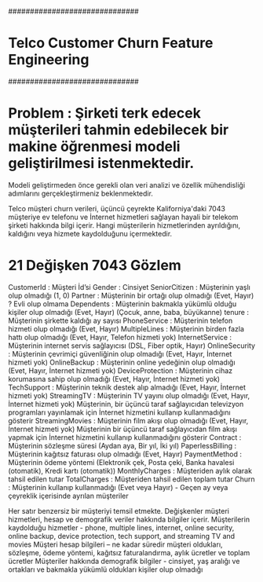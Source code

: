 ##############################
# Telco Customer Churn Feature Engineering
##############################

# Problem : Şirketi terk edecek müşterileri tahmin edebilecek bir makine öğrenmesi modeli geliştirilmesi istenmektedir.
Modeli geliştirmeden önce gerekli olan veri analizi ve özellik mühendisliği adımlarını gerçekleştirmeniz beklenmektedir.

Telco müşteri churn verileri, üçüncü çeyrekte Kaliforniya'daki 7043 müşteriye ev telefonu ve İnternet hizmetleri sağlayan
hayali bir telekom şirketi hakkında bilgi içerir. Hangi müşterilerin hizmetlerinden ayrıldığını, kaldığını veya hizmete kaydolduğunu içermektedir.

# 21 Değişken 7043 Gözlem

CustomerId : Müşteri İd’si
Gender : Cinsiyet
SeniorCitizen : Müşterinin yaşlı olup olmadığı (1, 0)
Partner : Müşterinin bir ortağı olup olmadığı (Evet, Hayır) ? Evli olup olmama
Dependents : Müşterinin bakmakla yükümlü olduğu kişiler olup olmadığı (Evet, Hayır) (Çocuk, anne, baba, büyükanne)
tenure : Müşterinin şirkette kaldığı ay sayısı
PhoneService : Müşterinin telefon hizmeti olup olmadığı (Evet, Hayır)
MultipleLines : Müşterinin birden fazla hattı olup olmadığı (Evet, Hayır, Telefon hizmeti yok)
InternetService : Müşterinin internet servis sağlayıcısı (DSL, Fiber optik, Hayır)
OnlineSecurity : Müşterinin çevrimiçi güvenliğinin olup olmadığı (Evet, Hayır, İnternet hizmeti yok)
OnlineBackup : Müşterinin online yedeğinin olup olmadığı (Evet, Hayır, İnternet hizmeti yok)
DeviceProtection : Müşterinin cihaz korumasına sahip olup olmadığı (Evet, Hayır, İnternet hizmeti yok)
TechSupport : Müşterinin teknik destek alıp almadığı (Evet, Hayır, İnternet hizmeti yok)
StreamingTV : Müşterinin TV yayını olup olmadığı (Evet, Hayır, İnternet hizmeti yok) Müşterinin, bir üçüncü taraf sağlayıcıdan televizyon programları yayınlamak için İnternet hizmetini kullanıp kullanmadığını gösterir
StreamingMovies : Müşterinin film akışı olup olmadığı (Evet, Hayır, İnternet hizmeti yok) Müşterinin bir üçüncü taraf sağlayıcıdan film akışı yapmak için İnternet hizmetini kullanıp kullanmadığını gösterir
Contract : Müşterinin sözleşme süresi (Aydan aya, Bir yıl, İki yıl)
PaperlessBilling : Müşterinin kağıtsız faturası olup olmadığı (Evet, Hayır)
PaymentMethod : Müşterinin ödeme yöntemi (Elektronik çek, Posta çeki, Banka havalesi (otomatik), Kredi kartı (otomatik))
MonthlyCharges : Müşteriden aylık olarak tahsil edilen tutar
TotalCharges : Müşteriden tahsil edilen toplam tutar
Churn : Müşterinin kullanıp kullanmadığı (Evet veya Hayır) - Geçen ay veya çeyreklik içerisinde ayrılan müşteriler

Her satır benzersiz bir müşteriyi temsil etmekte.
Değişkenler müşteri hizmetleri, hesap ve demografik veriler hakkında bilgiler içerir.
Müşterilerin kaydolduğu hizmetler - phone, multiple lines, internet, online security, online backup, device protection, tech support, and streaming TV and movies
Müşteri hesap bilgileri – ne kadar süredir müşteri oldukları, sözleşme, ödeme yöntemi, kağıtsız faturalandırma, aylık ücretler ve toplam ücretler
Müşteriler hakkında demografik bilgiler - cinsiyet, yaş aralığı ve ortakları ve bakmakla yükümlü oldukları kişiler olup olmadığı
